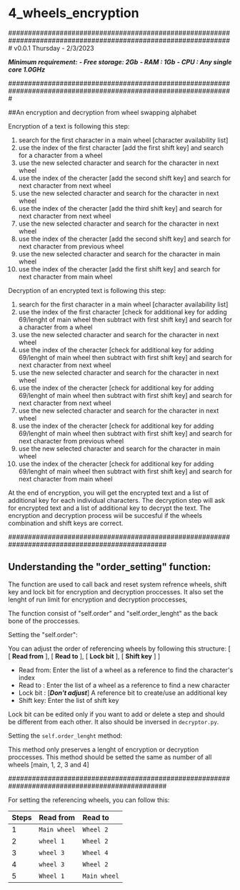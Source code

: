 # 4_wheels_encryption

#################################################################################################################
v0.0.1
Thursday - 2/3/2023

***Minimum requirement:***
***- Free storage: 2Gb***
***- RAM         : 1Gb***
***- CPU         : Any single core 1.0GHz***

#################################################################################################################

##An encryption and decryption from wheel swapping alphabet

Encryption of a text is following this step:
1) search for the first character in a main wheel \[character availability list]
2) use the index of the first character \[add the first shift key] and search for a character from a wheel
3) use the new selected character and search for the character in next wheel
4) use the index of the cheracter \[add the second shift key] and search for next character from next wheel
5) use the new selected character and search for the character in next wheel
6) use the index of the cheracter \[add the third shift key] and search for next character from next wheel
7) use the new selected character and search for the character in next wheel
8) use the index of the cheracter \[add the second shift key] and search for next character from previous wheel
9) use the new selected character and search for the character in main wheel
10) use the index of the cheracter \[add the first shift key] and search for next character from main wheel

Decryption of an encrypted text is following this step:
1) search for the first character in a main wheel \[character availability list]
2) use the index of the first character \[check for additional key for adding 69/lenght of main wheel then
   subtract with first shift key] and search for a character from a wheel
3) use the new selected character and search for the character in next wheel
4) use the index of the cheracter \[check for additional key for adding 69/lenght of main wheel then
   subtract with first shift key] and search for next character from next wheel
5) use the new selected character and search for the character in next wheel
6) use the index of the cheracter \[check for additional key for adding 69/lenght of main wheel then
   subtract with first shift key] and search for next character from next wheel
7) use the new selected character and search for the character in next wheel
8) use the index of the cheracter \[check for additional key for adding 69/lenght of main wheel then
   subtract with first shift key] and search for next character from previous wheel
9) use the new selected character and search for the character in main wheel
10) use the index of the cheracter \[check for additional key for adding 69/lenght of main wheel then
   subtract with first shift key] and search for next character from main wheel

At the end of encryption, you will get the encrypted text and a list of additional key for each individual
characters. The decryption step will ask for encrypted text and a list of additional key to decrypt the text.
The encryption and decryption process wiil be succesful if the wheels combination and shift keys are correct.

################################################################################################

## Understanding the "order_setting" function:

The function are used to call back and reset system refrence wheels, shift key and lock bit for encryption and decryption
proccesses. It also set the lenght of run limit for encryption and decryption proccesses,

The function consist of "self.order" and "self.order_lenght" as the back bone of the proccesses.

Setting the "self.order":

You can adjust the order of referencing wheels by following this structure:
\[
\[ **Read from** ],
\[ **Read to** ],
\[ **Lock bit** ],
\[ **Shift key** ]
]

- Read from: Enter the list of a wheel as a reference to find the character's index
- Read to  : Enter the list of a wheel as a reference to find a new character
- Lock bit : \[***Don't adjust***] A reference bit to create/use an additional key
- Shift key: Enter the list of shift key

Lock bit can be edited only if you want to add or delete a step and should be different from each other. It also should be
inversed in `decryptor.py`.

Setting the `self.order_lenght` method:

This method only preserves a lenght of encryption or decryption proccesses. This method should be setted the same as number
of all wheels \[main, 1, 2, 3 and 4]

################################################################################################

For setting the referencing wheels, you can follow this:

|Steps|Read from|Read to|
|:---|:---|:---|
|1|`Main wheel`|`Wheel 2`|
|2|`wheel 1`|`Wheel 2`|
|3|`wheel 3`|`Wheel 4`|
|4|`wheel 3`|`Wheel 2`|
|5|`Wheel 1`|`Main wheel`|







